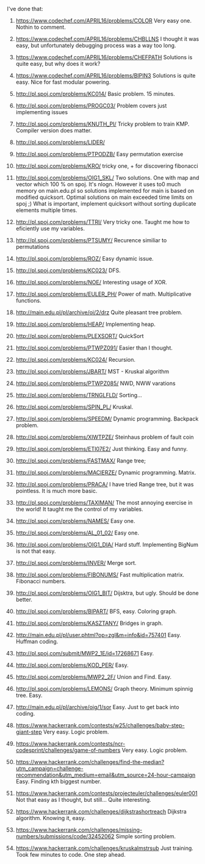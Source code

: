 I've done that:

1) https://www.codechef.com/APRIL16/problems/COLOR
	Very easy one. Nothin to comment.  
2) https://www.codechef.com/APRIL16/problems/CHBLLNS
	I thought it was easy, but unfortunately debugging process was a way too long.
3) https://www.codechef.com/APRIL16/problems/CHEFPATH
	Solutions is quite easy, but why does it work?
4) https://www.codechef.com/APRIL16/problems/BIPIN3
	Solutions is quite easy. Nice for fast modular powering.
5) http://pl.spoj.com/problems/KC014/
	Basic problem. 15 minutes. 
6) http://pl.spoj.com/problems/PROGC03/
    Problem covers just implementing issues 
7) http://pl.spoj.com/problems/KNUTH_PI/
    Tricky problem to train KMP. Compiler version does matter. 
8) http://pl.spoj.com/problems/LIDER/
    
9) http://pl.spoj.com/problems/PTPODZB/
    Easy permutation exercise
10) http://pl.spoj.com/problems/KRO/
	tricky one, + for discovering fibonacci 
11) http://pl.spoj.com/problems/OIG1_SKL/
    Two solutions. One with map and vector which 100 % on spoj. It's nlogn. However it uses to0 much memory on main.edu.pl so solutions implemented for main is based on modified quicksort. Optimal solutions on main exceeded time limits on spoj ;) What is important, implement quicksort without sorting duplicate elements multiple times.
12) http://pl.spoj.com/problems/TTRI/
    Very tricky one. Taught me how to eficiently use my variables. 
13) http://pl.spoj.com/problems/PTSUMY/
    Recurence similiar to permutations
14) http://pl.spoj.com/problems/ROZ/
    Easy dynamic issue.
15) http://pl.spoj.com/problems/KC023/
    DFS.
16) http://pl.spoj.com/problems/NOE/
    Interesting usage of XOR. 
17) http://pl.spoj.com/problems/EULER_PH/
    Power of math. Multiplicative functions.
18) http://main.edu.pl/pl/archive/oi/2/drz
    Quite pleasant tree problem.
19) http://pl.spoj.com/problems/HEAP/
    Implementing heap.
20) http://pl.spoj.com/problems/PLEXSORT/
    QuickSort
21) http://pl.spoj.com/problems/PTWPZ091/
    Easier than I thought.
22) http://pl.spoj.com/problems/KC024/
    Recursion.
23) http://pl.spoj.com/problems/JBART/
    MST - Kruskal algorithm
24) http://pl.spoj.com/problems/PTWPZ085/
    NWD, NWW varations
25) http://pl.spoj.com/problems/TRNGLFLD/
    Sorting...
26) http://pl.spoj.com/problems/SPIN_PL/
    Kruskal.
27) http://pl.spoj.com/problems/SPEEDM/
    Dynamic programming. Backpack problem.
28) http://pl.spoj.com/problems/XIWTPZE/
    Steinhaus problem of fault coin
29) http://pl.spoj.com/problems/ETI07E2/
    Just thinking. Easy and funny.
30) http://pl.spoj.com/problems/FASTMAX/
    Range tree;
31) http://pl.spoj.com/problems/MACIERZE/
    Dynamic programming. Matrix. 
32) http://pl.spoj.com/problems/PRACA/
    I have tried Range tree, but it was pointless. It is much more basic.
33) http://pl.spoj.com/problems/TAXIMAN/
    The most annoying exercise in the world! It taught me the control of my variables.
34) http://pl.spoj.com/problems/NAMES/
    Easy one.
35) http://pl.spoj.com/problems/AL_01_02/
    Easy one.
36) http://pl.spoj.com/problems/OIG1_DIA/
    Hard stuff. Implementing BigNum is not that easy.
37) http://pl.spoj.com/problems/INVER/
    Merge sort. 
38) http://pl.spoj.com/problems/FIBONUMS/
    Fast multiplication matrix. Fibonacci numbers.
39) http://pl.spoj.com/problems/OIG1_BIT/
    Dijsktra, but ugly. Should be done better.
40) http://pl.spoj.com/problems/BIPART/
    BFS, easy. Coloring graph.
41) http://pl.spoj.com/problems/KASZTANY/
    Bridges in graph.
42) http://main.edu.pl/pl/user.phtml?op=zgl&m=info&id=757401
    Easy. Huffman coding.
43) http://pl.spoj.com/submit/MWP2_1E/id=17268671
    Easy.
44) http://pl.spoj.com/problems/KOD_PER/
    Easy.
45) http://pl.spoj.com/problems/MWP2_2F/
    Union and Find. Easy.
46) http://pl.spoj.com/problems/LEMONS/
    Graph theory. Minimum spinnig tree. Easy. 
47) http://main.edu.pl/pl/archive/oig/1/sor
    Easy. Just to get back into coding.
48) https://www.hackerrank.com/contests/w25/challenges/baby-step-giant-step
    Very easy. Logic problem.
49) https://www.hackerrank.com/contests/ncr-codesprint/challenges/game-of-numbers
    Very easy. Logic problem.
50) https://www.hackerrank.com/challenges/find-the-median?utm_campaign=challenge-recommendation&utm_medium=email&utm_source=24-hour-campaign
    Easy. Finding kth biggest number. 
51) https://www.hackerrank.com/contests/projecteuler/challenges/euler001
    Not that easy as I thought, but still... Quite interesting.
52) https://www.hackerrank.com/challenges/dijkstrashortreach
    Dijkstra algorithm. Knowing it, easy.
53) https://www.hackerrank.com/challenges/missing-numbers/submissions/code/32452062
    Simple sorting problem.
54) https://www.hackerrank.com/challenges/kruskalmstrsub
    Just training. Took few minutes to code. One step ahead.
